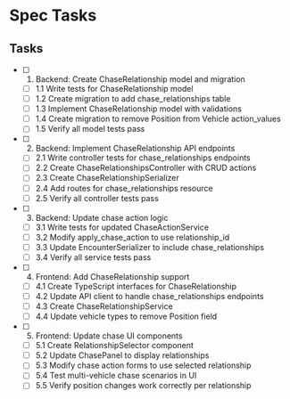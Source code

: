 # Spec Tasks

## Tasks

- [ ] 1. Backend: Create ChaseRelationship model and migration
  - [ ] 1.1 Write tests for ChaseRelationship model
  - [ ] 1.2 Create migration to add chase_relationships table
  - [ ] 1.3 Implement ChaseRelationship model with validations
  - [ ] 1.4 Create migration to remove Position from Vehicle action_values
  - [ ] 1.5 Verify all model tests pass

- [ ] 2. Backend: Implement ChaseRelationship API endpoints
  - [ ] 2.1 Write controller tests for chase_relationships endpoints
  - [ ] 2.2 Create ChaseRelationshipsController with CRUD actions
  - [ ] 2.3 Create ChaseRelationshipSerializer
  - [ ] 2.4 Add routes for chase_relationships resource
  - [ ] 2.5 Verify all controller tests pass

- [ ] 3. Backend: Update chase action logic
  - [ ] 3.1 Write tests for updated ChaseActionService
  - [ ] 3.2 Modify apply_chase_action to use relationship_id
  - [ ] 3.3 Update EncounterSerializer to include chase_relationships
  - [ ] 3.4 Verify all service tests pass

- [ ] 4. Frontend: Add ChaseRelationship support
  - [ ] 4.1 Create TypeScript interfaces for ChaseRelationship
  - [ ] 4.2 Update API client to handle chase_relationships endpoints
  - [ ] 4.3 Create ChaseRelationshipService
  - [ ] 4.4 Update vehicle types to remove Position field

- [ ] 5. Frontend: Update chase UI components
  - [ ] 5.1 Create RelationshipSelector component
  - [ ] 5.2 Update ChasePanel to display relationships
  - [ ] 5.3 Modify chase action forms to use selected relationship
  - [ ] 5.4 Test multi-vehicle chase scenarios in UI
  - [ ] 5.5 Verify position changes work correctly per relationship